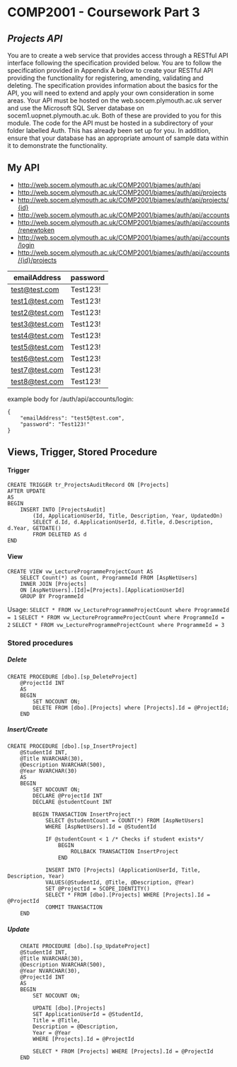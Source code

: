 # COMP2001 - Coursework Part 3
## _Projects API_

You are to create a web service that provides access through a RESTful API interface
following the specification provided below. You are to follow the specification provided in
Appendix A below to create your RESTful API providing the functionality for registering,
amending, validating and deleting. The specification provides information about the basics
for the API, you will need to extend and apply your own consideration in some areas.
Your API must be hosted on the web.socem.plymouth.ac.uk server and use the Microsoft
SQL Server database on socem1.uopnet.plymouth.ac.uk. Both of these are provided to
you for this module. The code for the API must be hosted in a subdirectory of your folder
labelled Auth. This has already been set up for you. In addition, ensure that your
database has an appropriate amount of sample data within it to demonstrate the
functionality.

## My API
- http://web.socem.plymouth.ac.uk/COMP2001/bjames/auth/api
- http://web.socem.plymouth.ac.uk/COMP2001/bjames/auth/api/projects
- http://web.socem.plymouth.ac.uk/COMP2001/bjames/auth/api/projects/{id}
- http://web.socem.plymouth.ac.uk/COMP2001/bjames/auth/api/accounts
- http://web.socem.plymouth.ac.uk/COMP2001/bjames/auth/api/accounts/renewtoken
- http://web.socem.plymouth.ac.uk/COMP2001/bjames/auth/api/accounts/login
- http://web.socem.plymouth.ac.uk/COMP2001/bjames/auth/api/accounts/{id}/projects


|  emailAddress |password   |
|---|---|
| test@test.com  |  Test123! |
| test1@test.com  |  Test123! |
| test2@test.com  | Test123!  |
| test3@test.com  |  Test123! |
| test4@test.com  |  Test123! |
| test5@test.com  |  Test123! |
| test6@test.com  | Test123!  |
| test7@test.com | Test123!  |
| test8@test.com | Test123!  |  
example body for /auth/api/accounts/login: 
```
{
    "emailAddress": "test5@test.com",
    "password": "Test123!"
}
```


## Views, Trigger, Stored Procedure
#### Trigger

```
CREATE TRIGGER tr_ProjectsAuditRecord ON [Projects]
AFTER UPDATE
AS
BEGIN
    INSERT INTO [ProjectsAudit]
        (Id, ApplicationUserId, Title, Description, Year, UpdatedOn)
        SELECT d.Id, d.ApplicationUserId, d.Title, d.Description, d.Year, GETDATE()
        FROM DELETED AS d
END
```
#### View

```
CREATE VIEW vw_LectureProgrammeProjectCount AS
    SELECT Count(*) as Count, ProgrammeId FROM [AspNetUsers]
    INNER JOIN [Projects]
    ON [AspNetUsers].[Id]=[Projects].[ApplicationUserId]
    GROUP BY ProgrammeId
```
Usage:
```SELECT * FROM vw_LectureProgrammeProjectCount where ProgrammeId = 1```
```SELECT * FROM vw_LectureProgrammeProjectCount where ProgrammeId = 2```
```SELECT * FROM vw_LectureProgrammeProjectCount where ProgrammeId = 3```

### Stored procedures
##### Delete
```
CREATE PROCEDURE [dbo].[sp_DeleteProject]
    @ProjectId INT
    AS
    BEGIN
        SET NOCOUNT ON;
        DELETE FROM [dbo].[Projects] where [Projects].Id = @ProjectId; 
    END
```
##### Insert/Create
```
CREATE PROCEDURE [dbo].[sp_InsertProject]
    @StudentId INT,
    @Title NVARCHAR(30),
    @Description NVARCHAR(500),
    @Year NVARCHAR(30)  
    AS
    BEGIN
        SET NOCOUNT ON;
        DECLARE @ProjectId INT
        DECLARE @studentCount INT

        BEGIN TRANSACTION InsertProject
            SELECT @studentCount = COUNT(*) FROM [AspNetUsers]
            WHERE [AspNetUsers].Id = @StudentId

            IF @studentCount < 1 /* Checks if student exists*/
                BEGIN
                    ROLLBACK TRANSACTION InsertProject
                END
            
            INSERT INTO [Projects] (ApplicationUserId, Title, Description, Year)
            VALUES(@StudentId, @Title, @Description, @Year)                
            SET @ProjectId = SCOPE_IDENTITY()
            SELECT * FROM [dbo].[Projects] WHERE [Projects].Id = @ProjectId 
            COMMIT TRANSACTION                       
    END
```
##### Update
```
    CREATE PROCEDURE [dbo].[sp_UpdateProject]
    @StudentId INT,
    @Title NVARCHAR(30),
    @Description NVARCHAR(500),
    @Year NVARCHAR(30),
    @ProjectId INT
    AS
    BEGIN
        SET NOCOUNT ON;

        UPDATE [dbo].[Projects]
        SET ApplicationUserId = @StudentId,
        Title = @Title,
        Description = @Description,
        Year = @Year
        WHERE [Projects].Id = @ProjectId

        SELECT * FROM [Projects] WHERE [Projects].Id = @ProjectId
    END
```